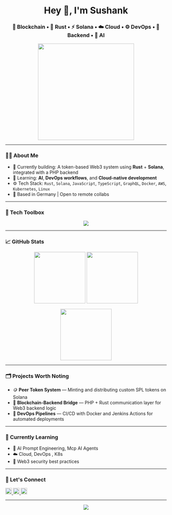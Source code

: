 <h1 align="center">Hey 👋, I'm Sushank </h1>
<h3 align="center">🚀 Blockchain • 🦀 Rust • ⚡ Solana • ☁️ Cloud • ⚙️ DevOps • 🔧 Backend • 🤖 AI</h3>

<p align="center">
  <img src="https://media.giphy.com/media/qgQUggAC3Pfv687qPC/giphy.gif" width="300" />
</p>

---

### 👨‍💻 About Me

- 🔭 Currently building: A token-based Web3 system using **Rust** + **Solana**, integrated with a PHP backend  
- 🌱 Learning: **AI**, **DevOps workflows**, and **Cloud-native development**
- ⚙️ Tech Stack: `Rust`, `Solana`, `JavaScript`, `TypeScript`, `GraphQL`, `Docker`, `AWS`, `Kubernetes`, `Linux`  
- 📍 Based in Germany | Open to remote collabs  

---

### 🧰 Tech Toolbox

<p align="center">
  <img src="https://skillicons.dev/icons?i=rust,ts,js,cpp,py,react,mongodb,linux,bash,git,github,jenkins,aws,kubernetes,docker,grafana,prometheus,vscode,figma" />
</p>


---

### 📈 GitHub Stats

<p align="center">
  <img src="https://github-readme-stats.vercel.app/api?username=devcrypt6&show_icons=true&theme=radical" height="160"/>
  <img src="https://github-readme-streak-stats.herokuapp.com/?user=devcrypt6&theme=radical" height="160"/>
</p>

<p align="center">
  <img src="https://github-readme-stats.vercel.app/api/top-langs/?username=devcrypt6&layout=compact&theme=radical" height="160"/>
</p>

---

### 🗂️ Projects Worth Noting

- 🪙 **Peer Token System** — Minting and distributing custom SPL tokens on Solana
- 🔗 **Blockchain-Backend Bridge** — PHP + Rust communication layer for Web3 backend logic
- 🧰 **DevOps Pipelines** — CI/CD with Docker and Jenkins Actions for automated deployments

---

### 🧠 Currently Learning

- 🤖 AI Prompt Engineering, Mcp AI Agents
- ☁️ Cloud, DevOps , K8s
- 🔐 Web3 security best practices

---

### 🤝 Let's Connect

<p align="left">
  <a href="https://twitter.com/blockhash_6" target="_blank">
    <img src="https://img.shields.io/badge/Twitter-%231DA1F2.svg?&style=flat&logo=twitter&logoColor=white" height="20" />
  </a>
  <a href="https://www.linkedin.com/in/sushank-goud-b84405215" target="_blank">
    <img src="https://img.shields.io/badge/LinkedIn-%230A66C2.svg?&style=flat&logo=linkedin&logoColor=white" height="20" />
  </a>
  <a href="mailto:sushankgundrathi@gmail.com">
    <img src="https://img.shields.io/badge/Gmail-D14836?style=flat&logo=gmail&logoColor=white" height="20" />
  </a>
</p>

---

<p align="center">
  <img src="https://capsule-render.vercel.app/api?type=waving&color=gradient&height=120&section=footer"/>
</p>

